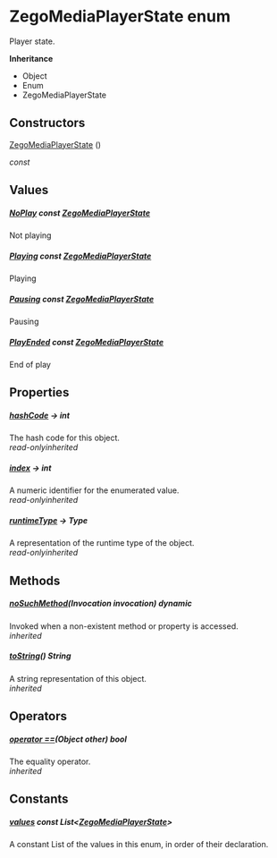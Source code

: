 


# ZegoMediaPlayerState enum







<p>Player state.</p>



**Inheritance**

- Object
- Enum
- ZegoMediaPlayerState






## Constructors

[ZegoMediaPlayerState](../zego_uikit_prebuilt_live_audio_room/ZegoMediaPlayerState/ZegoMediaPlayerState.md) ()

  _const_ 


## Values

##### [NoPlay](../zego_uikit_prebuilt_live_audio_room/ZegoMediaPlayerState.md) const [ZegoMediaPlayerState](../zego_uikit_prebuilt_live_audio_room/ZegoMediaPlayerState.md)



<p>Not playing</p>  




##### [Playing](../zego_uikit_prebuilt_live_audio_room/ZegoMediaPlayerState.md) const [ZegoMediaPlayerState](../zego_uikit_prebuilt_live_audio_room/ZegoMediaPlayerState.md)



<p>Playing</p>  




##### [Pausing](../zego_uikit_prebuilt_live_audio_room/ZegoMediaPlayerState.md) const [ZegoMediaPlayerState](../zego_uikit_prebuilt_live_audio_room/ZegoMediaPlayerState.md)



<p>Pausing</p>  




##### [PlayEnded](../zego_uikit_prebuilt_live_audio_room/ZegoMediaPlayerState.md) const [ZegoMediaPlayerState](../zego_uikit_prebuilt_live_audio_room/ZegoMediaPlayerState.md)



<p>End of play</p>  





## Properties

##### [hashCode](../zego_uikit_prebuilt_live_audio_room/ZegoMediaPlayerState/hashCode.md) &#8594; int



The hash code for this object.  
_<span class="feature">read-only</span><span class="feature">inherited</span>_



##### [index](../zego_uikit_prebuilt_live_audio_room/ZegoMediaPlayerState/index.md) &#8594; int



A numeric identifier for the enumerated value.  
_<span class="feature">read-only</span><span class="feature">inherited</span>_



##### [runtimeType](../zego_uikit_prebuilt_live_audio_room/ZegoMediaPlayerState/runtimeType.md) &#8594; Type



A representation of the runtime type of the object.  
_<span class="feature">read-only</span><span class="feature">inherited</span>_





## Methods

##### [noSuchMethod](../zego_uikit_prebuilt_live_audio_room/ZegoMediaPlayerState/noSuchMethod.md)(Invocation invocation) dynamic



Invoked when a non-existent method or property is accessed.  
_<span class="feature">inherited</span>_



##### [toString](../zego_uikit_prebuilt_live_audio_room/ZegoMediaPlayerState/toString.md)() String



A string representation of this object.  
_<span class="feature">inherited</span>_





## Operators

##### [operator ==](../zego_uikit_prebuilt_live_audio_room/ZegoMediaPlayerState/operator_equals.md)(Object other) bool



The equality operator.  
_<span class="feature">inherited</span>_










## Constants

##### [values](../zego_uikit_prebuilt_live_audio_room/ZegoMediaPlayerState/values-constant.md) const List&lt;[ZegoMediaPlayerState](../zego_uikit_prebuilt_live_audio_room/ZegoMediaPlayerState.md)>



A constant List of the values in this enum, in order of their declaration.  









